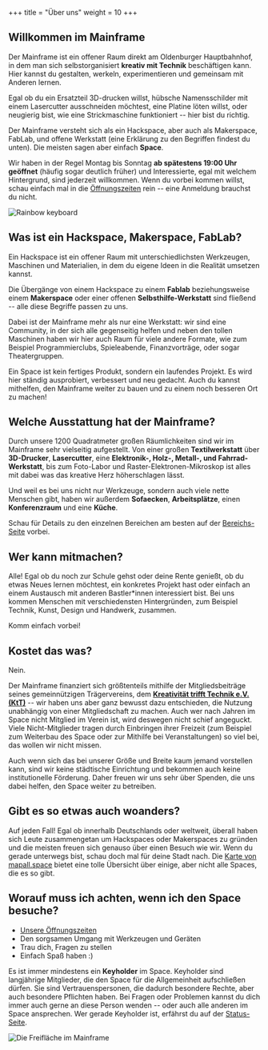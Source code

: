 +++
title = "Über uns"
weight = 10
+++

## Willkommen im Mainframe

Der Mainframe ist ein offener Raum direkt am Oldenburger Hauptbahnhof, in
dem man sich selbstorganisiert **kreativ mit Technik** beschäftigen kann.
Hier kannst du gestalten, werkeln, experimentieren und gemeinsam mit Anderen lernen.

Egal ob du ein Ersatzteil 3D-drucken willst, hübsche Namensschilder mit einem
Lasercutter ausschneiden möchtest, eine Platine löten willst, oder
neugierig bist, wie eine Strickmaschine funktioniert -- hier bist du richtig.

Der Mainframe versteht sich als ein Hackspace, aber auch als Makerspace, FabLab,
und offene Werkstatt (eine Erklärung zu den Begriffen findest du unten). Die
meisten sagen aber einfach **Space**.

Wir haben in der Regel Montag bis Sonntag **ab spätestens 19:00 Uhr geöffnet**
(häufig sogar deutlich früher) und Interessierte, egal mit welchem Hintergrund,
sind jederzeit willkommen. Wenn du vorbei kommen willst, schau einfach mal in die
[Öffnungszeiten](@/about/opening_times.md) rein -- eine Anmeldung brauchst du nicht.

![Rainbow keyboard](../../media/img/keyboard.png)

## Was ist ein Hackspace, Makerspace, FabLab?

Ein Hackspace ist ein offener Raum mit unterschiedlichsten Werkzeugen,
Maschinen und Materialien, in dem du eigene Ideen in die Realität umsetzen
kannst.

Die Übergänge von einem Hackspace zu einem **Fablab** beziehungsweise einem
**Makerspace** oder einer offenen **Selbsthilfe-Werkstatt** sind fließend --
alle diese Begriffe passen zu uns.

Dabei ist der Mainframe mehr als nur eine Werkstatt: wir sind eine Community, in
der sich alle gegenseitig helfen und neben den tollen Maschinen haben wir hier
auch Raum für viele andere Formate, wie zum Beispiel Programmierclubs,
Spieleabende, Finanzvorträge, oder sogar Theatergruppen.

Ein Space ist kein fertiges Produkt, sondern ein laufendes Projekt. Es wird hier
ständig ausprobiert, verbessert und neu gedacht. Auch du kannst mithelfen, den
Mainframe weiter zu bauen und zu einem noch besseren Ort zu machen!

## Welche Ausstattung hat der Mainframe?

Durch unsere 1200 Quadratmeter großen Räumlichkeiten sind wir im Mainframe sehr
vielseitig aufgestellt. Von einer großen **Textilwerkstatt** über
**3D-Drucker**, **Lasercutter**, eine **Elektronik-, Holz-, Metall-, und Fahrrad-Werkstatt**,
bis zum Foto-Labor und Raster-Elektronen-Mikroskop ist alles
mit dabei was das kreative Herz höherschlagen lässt.

Und weil es bei uns nicht nur Werkzeuge, sondern auch viele nette Menschen gibt,
haben wir außerdem **Sofaecken**, **Arbeitsplätze**, einen **Konferenzraum** und
eine **Küche**.

Schau für Details zu den einzelnen Bereichen am besten auf der
[Bereichs-Seite](@/spacewalk/overview.md) vorbei.

## Wer kann mitmachen?

Alle! Egal ob du noch zur Schule gehst oder deine Rente genießt, ob du etwas
Neues lernen möchtest, ein konkretes Projekt hast oder einfach an einem
Austausch mit anderen Bastler*innen interessiert bist. Bei uns kommen Menschen
mit verschiedensten Hintergründen, zum Beispiel Technik, Kunst, Design und
Handwerk, zusammen.

Komm einfach vorbei!

## Kostet das was?

Nein.

Der Mainframe finanziert sich größtenteils mithilfe der Mitgliedsbeiträge seines
gemeinnützigen Trägervereins, dem [**Kreativität trifft Technik e.V. (KtT)**](@/about/verein.md) --
wir haben uns aber ganz bewusst dazu entschieden, die Nutzung unabhängig von
einer Mitgliedschaft zu machen. Auch wer nach Jahren im Space nicht Mitglied im
Verein ist, wird deswegen nicht schief angeguckt. Viele Nicht-Mitglieder tragen
durch Einbringen ihrer Freizeit (zum Beispiel zum Weiterbau des Space oder zur
Mithilfe bei Veranstaltungen) so viel bei, das wollen wir nicht missen.

Auch wenn sich das bei unserer Größe und Breite kaum jemand vorstellen kann,
sind wir keine städtische Einrichtung und bekommen auch keine institutionelle
Förderung. Daher freuen wir uns sehr über Spenden, die uns dabei helfen, den
Space weiter zu betreiben.

## Gibt es so etwas auch woanders?

Auf jeden Fall! Egal ob innerhalb Deutschlands oder weltweit, überall haben sich
Leute zusammengetan um Hackspaces oder Makerspaces zu gründen und die meisten
freuen sich genauso über einen Besuch wie wir. Wenn du gerade unterwegs bist,
schau doch mal für deine Stadt nach. Die
[Karte von mapall.space](https://mapall.space/index.php?menu=home)
bietet eine tolle Übersicht über einige, aber nicht alle Spaces, die es so gibt.

## Worauf muss ich achten, wenn ich den Space besuche?

<!-- TODO: Add DO's & DON'Ts -->

* [Unsere Öffnungszeiten](@/about/opening_times.md)
* Den sorgsamen Umgang mit Werkzeugen und Geräten
* Trau dich, Fragen zu stellen
* Einfach Spaß haben :)

Es ist immer mindestens ein **Keyholder** im Space. Keyholder sind langjährige
Mitglieder, die den Space für die Allgemeinheit aufschließen dürfen. Sie sind
Vertrauenspersonen, die dadurch besondere Rechte, aber auch besondere Pflichten
haben.  Bei Fragen oder Problemen kannst du dich immer auch gerne an diese
Person wenden -- oder auch alle anderen im Space ansprechen. Wer gerade
Keyholder ist, erfährst du auf der [Status-Seite](https://status.mainframe.io).

![Die Freifläche im Mainframe](../../media/img/freiflaeche.jpg)
